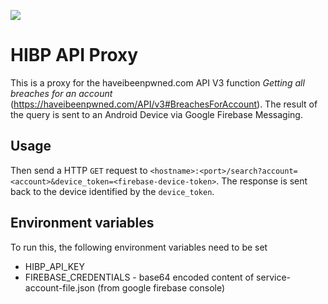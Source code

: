 ![](https://github.com/doerfli/hibp-proxy/workflows/CI/badge.svg)

# HIBP API Proxy

This is a proxy for the haveibeenpwned.com API V3 function _Getting all breaches for an account_ (https://haveibeenpwned.com/API/v3#BreachesForAccount).
The result of the query is sent to an Android Device via Google Firebase Messaging. 

## Usage

Then send a HTTP `GET` request to `<hostname>:<port>/search?account=<account>&device_token=<firebase-device-token>`. 
The response is sent back to the device identified by the `device_token`. 

## Environment variables

To run this, the following environment variables need to be set

 * HIBP_API_KEY
 * FIREBASE_CREDENTIALS - base64 encoded content of service-account-file.json (from google firebase console)

